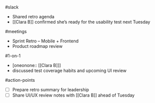 #slack
- Shared retro agenda
- [[Clara B]] confirmed she’s ready for the usability test next Tuesday

#meetings
- Sprint Retro – Mobile + Frontend
- Product roadmap review

#1-on-1
- [oneonone:: [[Clara B]]]
- discussed test coverage habits and upcoming UI review

#action-points
- [ ] Prepare retro summary for leadership
- [ ] Share UI/UX review notes with [[Clara B]] ahead of Tuesday